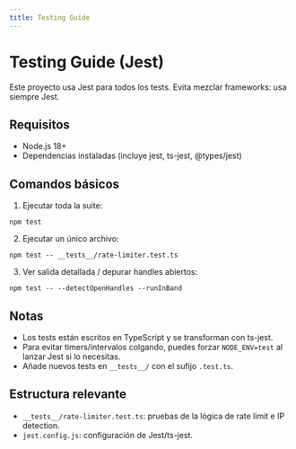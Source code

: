 ```yaml
---
title: Testing Guide
---
```


# Testing Guide (Jest)

Este proyecto usa Jest para todos los tests. Evita mezclar frameworks: usa siempre Jest.

## Requisitos

- Node.js 18+
- Dependencias instaladas (incluye jest, ts-jest, @types/jest)

## Comandos básicos

1) Ejecutar toda la suite:

```
npm test
```

2) Ejecutar un único archivo:

```
npm test -- __tests__/rate-limiter.test.ts
```

3) Ver salida detallada / depurar handles abiertos:

```
npm test -- --detectOpenHandles --runInBand
```

## Notas

- Los tests están escritos en TypeScript y se transforman con ts-jest.
- Para evitar timers/intervalos colgando, puedes forzar `NODE_ENV=test` al lanzar Jest si lo necesitas.
- Añade nuevos tests en `__tests__/` con el sufijo `.test.ts`.

## Estructura relevante

- `__tests__/rate-limiter.test.ts`: pruebas de la lógica de rate limit e IP detection.
- `jest.config.js`: configuración de Jest/ts-jest.
